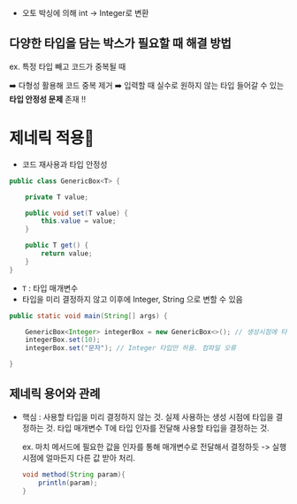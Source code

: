 * 오토 박싱에 의해 int -> Integer로 변환

## 다양한 타입을 담는 박스가 필요할 때 해결 방법
ex. 특정 타입 빼고 코드가 중복될 때

➡️ 다형성 활용해 코드 중복 제거
➡️ 입력할 때 실수로 원하지 않는 타입 들어갈 수 있는 **타입 안정성 문제** 존재 ‼️

# 제네릭 적용
* 코드 재사용과 타입 안정성
```java
public class GenericBox<T> {

	private T value;

	public void set(T value) {
		this.value = value;
	}

	public T get() {
		return value;
	}
}
```
* `T` : 타입 매개변수 
* 타입을 미리 결정하지 않고 이후에 Integer, String 으로 변할 수 있음

```java
public static void main(String[] args) {

	GenericBox<Integer> integerBox = new GenericBox<>(); // 생성시점에 타입 결정 //타입 추론
	integerBox.set(10);
	integerBox.set("문자"); // Integer 타입만 허용. 컴파일 오류

}
```


## 제네릭 용어와 관례
* 핵심 : 사용할 타입을 미리 결정하지 않는 것. 실제 사용하는 생성 시점에 타입을 결정하는 것. 
	타입 매개변수 T에 타입 인자를 전달해 사용할 타입을 결정하는 것.
	
	ex. 마치 메서드에 필요한 값을 인자를 통해 매개변수로 전달해서 결정하듯 -> 실행시점에 얼마든지 다른 값 받아 처리.
	```java
	void method(String param){
		println(param);
	}
```
